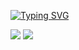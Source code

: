 <a href="https://git.io/typing-svg"><img src="https://readme-typing-svg.demolab.com?font=Fira+Code&weight=600&size=50&pause=1000&color=F78AD1&width=1000&height=100&lines=Hello%2C+welcome+to+my+FuUNNY+lab." alt="Typing SVG" /></a>

<img src="https://img.shields.io/badge/applemusic-FA243C?style=bolt-square&logo=html5&logoColor=whirt"/> <img src="https://img.shields.io/badge/instagram-FF0069?style=bolt-square&logo=html5&logoColor=whirt"/>
